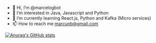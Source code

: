 - 👋 Hi, I’m @marcelogbot
- 👀 I’m interested in Java, Javascript and Python
- 🌱 I’m currently learning React.js, Python and Kafka (Micro services)
- 📫 How to reach me marcunb@gmail.com


[![Anurag's GitHub stats](https://github-readme-stats.vercel.app/api?username=anuraghazra)](https://github.com/anuraghazra/github-readme-stats)
<!---
marcelogbot/marcelogbot is a ✨ special ✨ repository because its `README.md` (this file) appears on your GitHub profile.
You can click the Preview link to take a look at your changes.
--->
